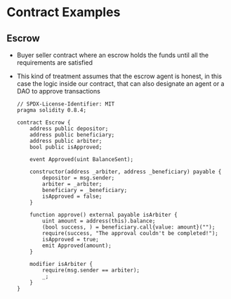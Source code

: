 # Contract Examples

## Escrow

-   Buyer seller contract where an escrow holds the funds until all the requirements are satisfied
-   This kind of treatment assumes that the escrow agent is honest, in this case the logic inside our contract, that can also designate an agent or a DAO to approve transactions

    ```Solidity
    // SPDX-License-Identifier: MIT
    pragma solidity 0.8.4;

    contract Escrow {
        address public depositor;
        address public beneficiary;
        address public arbiter;
        bool public isApproved;

        event Approved(uint BalanceSent);

        constructor(address _arbiter, address _beneficiary) payable {
            depositor = msg.sender;
            arbiter = _arbiter;
            beneficiary = _beneficiary;
            isApproved = false;
        }

        function approve() external payable isArbiter {
            uint amount = address(this).balance;
            (bool success, ) = beneficiary.call{value: amount}("");
            require(success, "The approval couldn't be completed!");
            isApproved = true;
            emit Approved(amount);
        }

        modifier isArbiter {
            require(msg.sender == arbiter);
            _;
        }
    }
    ```
